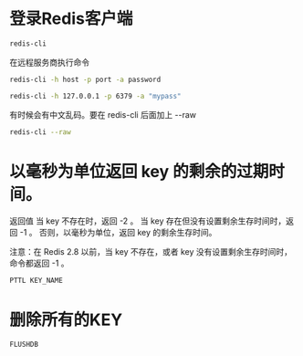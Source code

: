 # 登录Redis客户端
```bash
redis-cli
```
在远程服务商执行命令
```bash
redis-cli -h host -p port -a password

redis-cli -h 127.0.0.1 -p 6379 -a "mypass"
```
有时候会有中文乱码。要在 redis-cli 后面加上 --raw
```bash
redis-cli --raw
```



# 以毫秒为单位返回 key 的剩余的过期时间。
返回值
当 key 不存在时，返回 -2 。 当 key 存在但没有设置剩余生存时间时，返回 -1 。 否则，以毫秒为单位，返回 key 的剩余生存时间。

注意：在 Redis 2.8 以前，当 key 不存在，或者 key 没有设置剩余生存时间时，命令都返回 -1 。
```angularjs
PTTL KEY_NAME
```

# 删除所有的KEY
```angularjs
FLUSHDB
```


